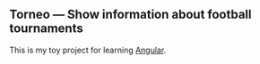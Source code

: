 Torneo — Show information about football tournaments
----------------------------------------------------

This is my toy project for learning [Angular](http://angularjs.org).

